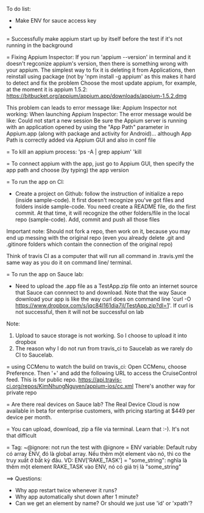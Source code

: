 To do list:
+ Make ENV for sauce access key
+ 


= Successfully make appium start up by itself before the test if it's not running in the background

= Fixing Appium Inspector: If you run 'appium --version' in terminal and it doesn't regconize appium's version, then there is something wrong with your appium. The simplest way to fix it is deleting it from Applications, then reinstall using package (not by 'npm install -g appium' as this makes it hard to detect and fix the problem
Choose the most update appium, for example, at the moment
it is appium 1.5.2: https://bitbucket.org/appium/appium.app/downloads/appium-1.5.2.dmg

This problem can leads to error message like: Appium Inspector not working: When launching Appium Inspector: The error message would be like:
Could not start a new session
Be sure the Appium server is running with an application opened by using the "App Path" parameter in Appium.app (along with package and activity for Android)... although App Path is correctly added via Appium GUI and also in conf file

= To kill an appium process:
'ps -A | grep appium'
'kill <process id>

= To connect appium with the app, just go to Appium GUI, then specify the app path and choose (by typing) the app version

= To run the app on CI:
+ Create a project on Github: follow the instruction of initialize a repo (inside sample-code). It first doesn't recognize you've got files and folders inside sample-code. You need create a README file, do the first commit. At that time, it will recognize the other folders/file in the local repo (sample-code). Add, commit and push all those files

Important note: Should not fork a repo, then work on it, because you may end up messing with the original repo (even you already delete .git and .gitinore folders which contain the connection of the original repo)

Think of travis CI as a computer that will run all command in .travis.yml the same way as you do it on command line/ terminal.

= To run the app on Sauce lab:
+ Need to upload the .app file as a TestApp.zip file onto an internet source that Sauce can connnect to and download. Note that the way Sauce download your app is like the way curl does on command line 'curl -O https://www.dropbox.com/s/jqc84l161dia7il/TestApp.zip?dl=1'. If curl is not successful, then it will not be successful on lab

Note: 
1. Upload to sauce storage is not working. So I choose to upload it into dropbox
2. The reason why I do not run from travis_ci to Saucelab as we rarely do CI to Saucelab.

= using CCMenu to watch the build on travis_ci:
Open CCMenu, choose Preference. Then '+' and add the following URL to access the CruiseControl feed. This is for public repo.
https://api.travis-ci.org/repos/KimNhungNguyen/appium-ios/cc.xml
There's another way for private repo

= Are there real devices on Sauce lab?
The Real Device Cloud is now available in beta for enterprise customers, with pricing starting at $449 per device per month.

= You can upload, download, zip a file via terminal. Learn that :-). It's not that difficult

= Tag: ~@ignore: not run the test with @ignore
= ENV variable: Default ruby có array ENV, đó là global array. Nếu thêm một element vào nó, thì co the truy xuất ở bất kỳ đâu. VD: ENV['RAKE_TASK'] = "some_string": nghĩa là thêm một element RAKE_TASK vào ENV, nó có giá trị là "some_string"


==> Questions:
+ Why app restart twice whenever it runs?
+ Why app automatically shut down after 1 minute?
+ Can we get an element by name? Or should we just use 'id' or 'xpath'?